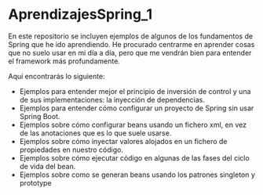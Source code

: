 # AprendizajesSpring_1
En este repositorio se incluyen ejemplos de algunos de los fundamentos de Spring que he ido aprendiendo. He procurado centrarme en aprender cosas que no suelo usar en mi día a día, pero que me vendrán bien para entender el framework más profundamente. 

Aquí encontrarás lo siguiente:

- Ejemplos para entender mejor el principio de inversión de control y una de sus implementaciones: la inyección de dependencias.
- Ejemplos para entender cómo configurar un proyecto de Spring sin usar Spring Boot.
- Ejemplos sobre cómo configurar beans usando un fichero xml, en vez de las anotaciones que es lo que suele usarse.
- Ejemplos sobre cómo inyectar valores alojados en un fichero de propiedades en nuestro código.
- Ejemplos sobre cómo ejecutar código en algunas de las fases del ciclo de vida del bean.
- Ejemplos sobre como se generan beans usando los patrones singleton y prototype
